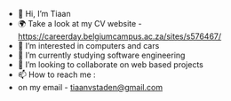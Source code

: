 - 👋 Hi, I’m Tiaan
- 🌍 Take a look at my CV website - https://careerday.belgiumcampus.ac.za/sites/s576467/
- 👀 I’m interested in computers and cars
- 🌱 I’m currently studying software engineering
- 💞️ I’m looking to collaborate on web based projects
- 📫 How to reach me :
- on my email - tiaanvstaden@gmail.com

<!---
Tiaan-van-Staden/Tiaan-van-Staden is a ✨ special ✨ repository because its `README.md` (this file) appears on your GitHub profile.
You can click the Preview link to take a look at your changes.
--->
